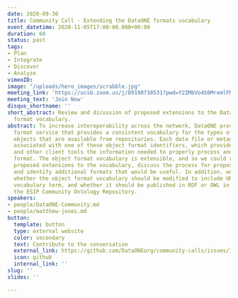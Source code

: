 ```yaml
---
date: 2020-09-30
title: Community Call - Extending the DataONE formats vocabulary
event_datetime: 2020-11-05T17:00:00.000+00:00
duration: 60
status: past
tags:
- Plan
- Integrate
- Discover
- Analyze
vimeoID: 
image: "/uploads/hero_images/scrabble.jpg"
meeting_link: 'https://ucsb.zoom.us/j/89198738531?pwd=Y2ZMbVo4S0MremlFMWdPK3NJQm9LZz09'
meeting_text: 'Join Now'
disqus_shortname: ''
short_abstract: Review and dicussion of proposed extensions to the DataONE object
  format vocabulary.
abstract: To increase interoperability across the network, DataONE provides an object
  format service that provides a consistent vocabulary for the types of data and metadata
  objects that are available from repositories. Each data file or metadata file is
  associated with one of these object format identifiers, which provides our web interface
  and other client tools the information needed to properly process and parse the
  format. The object format vocabulary is extensible, and so we could review upcoming
  proposed extensions to the vocabulary, discuss the process for proposing extensions,
  and identify additional formats that would be useful. In addition, we could discuss
  whether the object format vocabulary should be modified to include URIs for each
  vocabulary term, and whether it should be published in RDF or OWL in a system like
  the ESIP Community Ontology Repository.
speakers:
- people/DataONE-Community.md
- people/matthew-jones.md
button:
  template: button
  type: external website
  color: secondary
  text: Contribute to the conversation
  external_link: https://github.com/DataONEorg/community-calls/issues/1
  icon: github
  internal_link: ''
slug: ''
slides: ''

---
```

